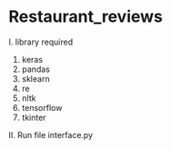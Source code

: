 # Restaurant_reviews
I. library required 
  1. keras
  2. pandas
  3. sklearn
  4. re 
  5. nltk
  6. tensorflow
  7. tkinter
 
II. Run file interface.py
